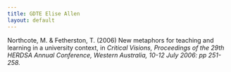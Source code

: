 ```yaml
---
title: GDTE Elise Allen
layout: default
---
```

<div class="ref">

Northcote, M. & Fetherston, T. (2006) New metaphors for teaching and learning in a university context, in *Critical Visions, Proceedings of the 29th HERDSA Annual Conference, Western Australia, 10-12 July 2006: pp 251-258.*

</div>
